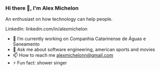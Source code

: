 ### Hi there 👋, I'm Alex Michelon

An enthusiast on how technology can help people.

LinkedIn: linkedin.com/in/alexmichelon
<!--
**alexmichelon/alexmichelon** is a ✨ _special_ ✨ repository because its `README.md` (this file) appears on your GitHub profile.-->

- 🔭 I’m currently working on Companhia Catarinense de Águas e Saneamento
- 💬 Ask me about software engineering, american sports and movies
- 📫 How to reach me alexmichelonn@gmail.com
- ⚡ Fun fact: shower singer
